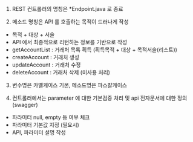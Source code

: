 
1. REST 컨트롤러의 명칭은 *Endpoint.java 로 종료
    
2. 메소드 명칭은 API 를 호출하는 목적이 드러나게 작성
  
- 목적 + 대상 + 서술
- API 에서 최종적으로 리턴하는 정보를 기반으로 작성
- getAccountList : 거래처 목록 획득 (획득목적 + 대상 + 목적서술(리스트))
- createAccount : 거래처 생성
- updateAccount : 거래처 수정
- deleteAccount : 거래처 삭제 (미사용 처리)
  
3. 변수명은 카멜케이스 기본, 메소드명은 파스칼케이스
  
4. 컨트롤러에서는 parameter 에 대한 기본검증 처리 및 api 전자문서에 대한 정의 (swagger)
- 파라미터 null, empty 등 여부 체크
- 파라미터 기본값 지정 (필요시)
- API, 파라미터 설명 작성
  
